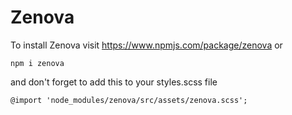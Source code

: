 # Zenova

To install Zenova
visit https://www.npmjs.com/package/zenova
or

```
npm i zenova
```

and don't forget to add this to your styles.scss file

```
@import 'node_modules/zenova/src/assets/zenova.scss';
```
